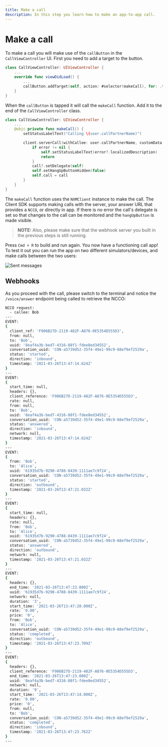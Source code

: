 ```yaml
---
title: Make a call
description: In this step you learn how to make an app-to-app call.
---
```


# Make a call

To make a call you will make use of the `callButton` in the `CallViewController` UI. First you need to add a target to the button.

```swift
class CallViewController: UIViewController {
    ...
    override func viewDidLoad() {
        ...
        callButton.addTarget(self, action: #selector(makeCall), for: .touchUpInside)
    }
}
```

When the `callButton` is tapped it will call the `makeCall` function. Add it to the end of the `CallViewController` class.

```swift
class CallViewController: UIViewController {
    ...
    @objc private func makeCall() {
        setStatusLabelText("Calling \(user.callPartnerName)")

        client.serverCall(withCallee: user.callPartnerName, customData: nil) { error, call in
            if error != nil {
                self.setStatusLabelText(error?.localizedDescription)
                return
            }
            call?.setDelegate(self)
            self.setHangUpButtonHidden(false)
            self.call = call
        }
    }
}
```

The `makeCall` function uses the `NXMClient` instance to make the call. The Client SDK supports making calls with the server, your answer URL that provides a `NCCO`, or directly in app. If there is no error the call's delegate is set so that changes to the call can be monitored and the `hangUpButton` is made visible.  


> **NOTE:** Also, please make sure that the webhook server you built in the previous steps is still running. 

Press `Cmd + R` to build and run again. You now have a functioning call app! To test it out you can run the app on two different simulators/devices, and make calls between the two users:

![Sent messages](/images/client-sdk/ios-in-app-voice/active-call.png)

## Webhooks

As you proceed with the call, please switch to the terminal and notice the `/voice/answer` endpoint being called to retrieve the NCCO:

```bash
NCCO request:
  - callee: Bob
---
EVENT:
{
  client_ref: 'F906B27D-2119-482F-A876-0E5354D555D3',
  from: null,
  to: 'Bob',
  uuid: '8eaf4a3b-bed7-4316-88f1-fdee8ed34552',
  conversation_uuid: 'CON-a5739d52-35f4-49e1-99c9-68ef9ef2529a',
  status: 'started',
  direction: 'inbound',
  timestamp: '2021-03-26T13:47:14.624Z'
}
---
EVENT:
{
  start_time: null,
  headers: {},
  client_reference: 'F906B27D-2119-482F-A876-0E5354D555D3',
  rate: null,
  from: null,
  to: 'Bob',
  uuid: '8eaf4a3b-bed7-4316-88f1-fdee8ed34552',
  conversation_uuid: 'CON-a5739d52-35f4-49e1-99c9-68ef9ef2529a',
  status: 'answered',
  direction: 'inbound',
  network: null,
  timestamp: '2021-03-26T13:47:14.624Z'
}
---
EVENT:
{
  from: 'Bob',
  to: 'Alice',
  uuid: '61935d7b-9290-4788-8439-1111ae7c9f24',
  conversation_uuid: 'CON-a5739d52-35f4-49e1-99c9-68ef9ef2529a',
  status: 'started',
  direction: 'outbound',
  timestamp: '2021-03-26T13:47:21.032Z'
}
---
EVENT:
{
  start_time: null,
  headers: {},
  rate: null,
  from: 'Bob',
  to: 'Alice',
  uuid: '61935d7b-9290-4788-8439-1111ae7c9f24',
  conversation_uuid: 'CON-a5739d52-35f4-49e1-99c9-68ef9ef2529a',
  status: 'answered',
  direction: 'outbound',
  network: null,
  timestamp: '2021-03-26T13:47:21.032Z'
}
---
EVENT:
{
  headers: {},
  end_time: '2021-03-26T13:47:23.000Z',
  uuid: '61935d7b-9290-4788-8439-1111ae7c9f24',
  network: null,
  duration: '3',
  start_time: '2021-03-26T13:47:20.000Z',
  rate: '0.00',
  price: '0',
  from: 'Bob',
  to: 'Alice',
  conversation_uuid: 'CON-a5739d52-35f4-49e1-99c9-68ef9ef2529a',
  status: 'completed',
  direction: 'outbound',
  timestamp: '2021-03-26T13:47:23.709Z'
}
---
EVENT:
{
  headers: {},
  client_reference: 'F906B27D-2119-482F-A876-0E5354D555D3',
  end_time: '2021-03-26T13:47:23.000Z',
  uuid: '8eaf4a3b-bed7-4316-88f1-fdee8ed34552',
  network: null,
  duration: '9',
  start_time: '2021-03-26T13:47:14.000Z',
  rate: '0.00',
  price: '0',
  from: null,
  to: 'Bob',
  conversation_uuid: 'CON-a5739d52-35f4-49e1-99c9-68ef9ef2529a',
  status: 'completed',
  direction: 'inbound',
  timestamp: '2021-03-26T13:47:23.762Z'
}
---
```